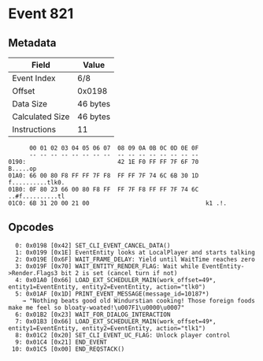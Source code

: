 # Event 821

## Metadata

| Field           | Value    |
|-----------------|----------|
| Event Index     | 6/8      |
| Offset          | 0x0198   |
| Data Size       | 46 bytes |
| Calculated Size | 46 bytes |
| Instructions    | 11       |

```
      00 01 02 03 04 05 06 07  08 09 0A 0B 0C 0D 0E 0F
      -- -- -- -- -- -- -- --  -- -- -- -- -- -- -- --
0190:                          42 1E F0 FF FF 7F 6F 70          B.....op
01A0: 66 00 80 F8 FF FF 7F F8  FF FF 7F 74 6C 6B 30 1D  f..........tlk0.
01B0: 0F 80 23 66 00 80 F8 FF  FF 7F F8 FF FF 7F 74 6C  ..#f..........tl
01C0: 6B 31 20 00 21 00                                 k1 .!.          
```

## Opcodes

```
  0: 0x0198 [0x42] SET_CLI_EVENT_CANCEL_DATA()
  1: 0x0199 [0x1E] EventEntity looks at LocalPlayer and starts talking
  2: 0x019E [0x6F] WAIT_FRAME_DELAY: Yield until WaitTime reaches zero
  3: 0x019F [0x70] WAIT_ENTITY_RENDER_FLAG: Wait while EventEntity->Render.Flags3 bit 2 is set (cancel turn if not)
  4: 0x01A0 [0x66] LOAD_EXT_SCHEDULER_MAIN(work_offset=49*, entity1=EventEntity, entity2=EventEntity, action="tlk0")
  5: 0x01AF [0x1D] PRINT_EVENT_MESSAGE(message_id=10187*)
    → "Nothing beats good old Windurstian cooking! Those foreign foods make me feel so bloaty-woated!\u007F1\u0000\u0007"
  6: 0x01B2 [0x23] WAIT_FOR_DIALOG_INTERACTION
  7: 0x01B3 [0x66] LOAD_EXT_SCHEDULER_MAIN(work_offset=49*, entity1=EventEntity, entity2=EventEntity, action="tlk1")
  8: 0x01C2 [0x20] SET_CLI_EVENT_UC_FLAG: Unlock player control
  9: 0x01C4 [0x21] END_EVENT
 10: 0x01C5 [0x00] END_REQSTACK()
```
